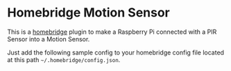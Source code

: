 # Homebridge Motion Sensor

This is a [homebridge](https://github.com/homebridge/homebridge) plugin to make a Raspberry Pi connected with a PIR Sensor into a Motion Sensor.

Just add the following sample config to your homebridge config file located at this path `~/.homebridge/config.json`.
